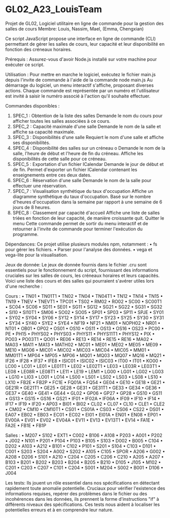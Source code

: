 # GL02_A23_LouisTeam
Projet de GL02, Logiciel utilitaire en ligne de commande pour la gestion des salles de cours
Membre: Louis, Nassim, Mael, (Emma, Chengxian)

Ce script JavaScript propose une interface en ligne de commande (CLI) permettant de gérer les salles de cours, leur capacité et leur disponibilité en fonction des créneaux horaires.

Prérequis :
Assurez-vous d'avoir Node.js installé sur votre machine pour exécuter ce script.

Utilisation :
Pour mettre en marche le logiciel, exécutez le fichier main.js depuis l'invite de commande à l'aide de la commande node main.js
Au démarrage du logiciel, un menu interactif s'affiche, proposant diverses actions. Chaque commande est représentée par un numéro et l'utilisateur est invité à saisir le numéro associé à l'action qu'il souhaite effectuer.

Commandes disponibles :
1.	SPEC_1 : Obtention de la liste des salles
	Demande le nom du cours pour afficher toutes les salles associées à ce cours.
2.	SPEC_2 : Capacité maximale d'une salle
	Demande le nom de la salle et affiche sa capacité maximale.
3.	SPEC_3 : Disponibilités d'une salle
	Requiert le nom d'une salle et affiche ses disponibilités.
4.	SPEC_4 : Disponibilité des salles sur un créneau
o	Demande le nom de la salle, l'heure de début et l'heure de fin du créneau. Affiche les disponibilités de cette salle pour ce créneau.
5.	SPEC_5 : Exportation d'un fichier ICalendar
	Demande le jour de début et de fin. Permet d'exporter un fichier ICalendar contenant les enseignements entre ces deux dates.
6.	SPEC_6 : Réservation d'une salle
	Demande le nom de la salle pour effectuer une réservation.
7.	SPEC_7 : Visualisation synthétique du taux d'occupation
	Affiche un diagramme synthétique du taux d'occupation. Basé sur le nombre d'heures d'occupation dans la semaine par rapport à une semaine de 6 jours de 8 heures.
8.	SPEC_8 : Classement par capacité d'accueil
	Affiche une liste de salles triées en fonction de leur capacité, de manière croissante
quit. Quitter le menu
	Cette commande permet de sortir du menu interactif et de retourner à l'invite de commande pour terminer l'exécution du programme.

Dépendances:
Ce projet utilise plusieurs modules npm, notamment :
•	fs pour gérer les fichiers.
•	Parser pour l'analyse des données.
•	vega et vega-lite pour la visualisation.

Jeux de donnée:
Le jeux de donnée fournis dans le fichier .cru sont essentiels pour le fonctionnement du script, fournissant des informations cruciales sur les salles de cours, les créneaux horaires et leurs capacités. Voici une liste des cours et des salles qui pourraient s'avérer utiles lors d'une recherche :

Cours :
•	TN01
•	TN01T1
•	TN02
•	TN04
•	TN04T1
•	TN12
•	TN14
•	TN15
•	TN19
•	TNEV
•	TNEVT1
•	TPC01
•	TS02
•	RM02
•	RO02
•	SC00
•	SC00T1
•	SC04
•	SC06
•	SD11
•	SE01
•	SG11
•	SG12
•	SG21
•	SG22
•	SG31
•	SG32
•	SI10
•	SI10T1
•	SM06
•	SO02
•	SO05
•	SP01
•	SP03
•	SP11
•	SPJE
•	SY01
•	SY02
•	SY04
•	SY06
•	SY12
•	SY14
•	SY17
•	SY23
•	SY25
•	SY30
•	SY31
•	SY34
•	SY40
•	SYE2
•	SYE4
•	NF19
•	NF21
•	NM01
•	NOPH02
•	NR01
•	NT01
•	OB01
•	OP02
•	OS01
•	OS10
•	OS11
•	OS13
•	OS16
•	OS23
•	PC00
•	PE
•	PH15
•	PHYS02
•	PHYS03
•	PHYS11
•	PHYS11T1
•	PHYS12
•	PIX
•	PO03
•	PO03T1
•	QO01
•	RE06
•	RE13
•	RE14
•	RE15
•	RE16
•	MA02
•	MA03
•	MA11
•	MA13
•	MATH02
•	MC01
•	ME01
•	ME02
•	ME05
•	ME09
•	ME10
•	MG06
•	MIC01
•	MIC02
•	MIC03
•	MIC04
•	MIC05
•	MM01
•	MM01T1
•	MP04
•	MP05
•	MP06
•	MQ01
•	MQ03
•	MQ07
•	MQ16
•	MQ21
•	IF26
•	IF28
•	IF37
•	IFE8
•	ISIC01
•	ISIC02
•	ISIC03
•	IT00
•	IT01
•	KO00
•	LC00
•	LC01
•	LE01
•	LE01T1
•	LE02
•	LE02T1
•	LE03
•	LE03R
•	LE03T1
•	LE08
•	LE08R
•	LE08T1
•	LE11
•	LE19
•	LEM1
•	LG00
•	LG01
•	LG02
•	LG03
•	LG10
•	LI03
•	LO01
•	LO14
•	LS00
•	LS01
•	LS02
•	LS03
•	LS08
•	LS10
•	LX10
•	FB2E
•	FB2P
•	FC1E
•	FQ01A
•	FQ54
•	GE04
•	GE10
•	GE18
•	GE21
•	GE21R
•	GE21T1
•	GE25
•	GE28
•	GE31
•	GE31T1
•	GE33
•	GE34
•	GE36
•	GE37
•	GE40
•	GE41
•	GE44
•	GL02
•	GP06
•	GP27
•	GP28
•	GS10
•	GS11
•	GS13
•	GS15
•	GS16
•	GS21
•	IF01
•	IF02A
•	IF06A
•	IF09
•	IF10
•	IF14
•	IF17
•	IF19
•	IF20
•	AP03
•	BI01
•	BI02
•	CL02
•	CL07
•	CL10
•	CLE1
•	CLE2
•	CM02
•	CM10
•	CM10T1
•	CS01
•	CS01A
•	CS03
•	CS06
•	CS22
•	DS01
•	EA07
•	EB02
•	EB03
•	EC01
•	EC02
•	EI01
•	EI01A
•	EN01
•	EN08
•	EP01
•	EV00A
•	EV01
•	EV02
•	EV04A
•	EV11
•	EV13
•	EV13T1
•	EV14
•	FA1E
•	FA2E
•	FB1E
•	FB1P	

Salles :
•	M207
•	S102
•	EXT1
•	C002
•	B106
•	A108
•	P203
•	A001
•	P202
•	J002
•	N101
•	P201
•	P104
•	P103
•	B105
•	S103
•	D002
•	B005
•	C104
•	D202
•	A103
•	A212
•	B101
•	C102
•	P101
•	S201
•	S104
•	C103
•	D101
•	C001
•	S203
•	S204
•	A002
•	S202
•	A105
•	C105
•	SPOR
•	A206
•	G002
•	A208
•	D206
•	S101
•	A210
•	C204
•	C205
•	C206
•	C210
•	A205
•	A207
•	B103
•	B201
•	B202
•	B203
•	B204
•	B205
•	B210
•	D105
•	J105
•	M102
•	C201
•	C203
•	C207
•	C101
•	C204
•	S001
•	M204
•	S002
•	B001
•	D106
•	J004

Les tests:
Ils jouent un rôle essentiel dans nos spécifications en détectant rapidement toute anomalie potentielle. Cruciaux pour vérifier l'existence des informations requises, repérer des problèmes dans le fichier ou des incohérences dans les données, ils prennent la forme d'instructions "if" à différents niveaux des spécifications. Ces tests nous aident à localiser les potentielles erreurs et à en comprendre leur nature.
